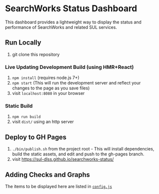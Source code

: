 # SearchWorks Status Dashboard
This dashboard provides a lightweight way to display the status and performance of SearchWorks and related SUL services.

## Run Locally
1. git clone this repository

### Live Updating Development Build (using HMR+React)
1. `npm install` (requires node.js 7+)
1. `npm start` (This will run the development server and reflect your changes to the page as you save files)
1. visit `localhost:8080` in your browser

### Static Build
1. `npm run build`
1. visit `dist/` using an http server

## Deploy to GH Pages
1. `./bin/publish.sh` from the project root - This will install dependencies, build the static assets, and edit and push to the gh-pages branch.
1. visit https://sul-dlss.github.io/searchworks-status/

## Adding Checks and Graphs
The items to be displayed here are listed in [`config.js`](https://github.com/sul-dlss/searchworks-status/blob/master/src/config.js)
